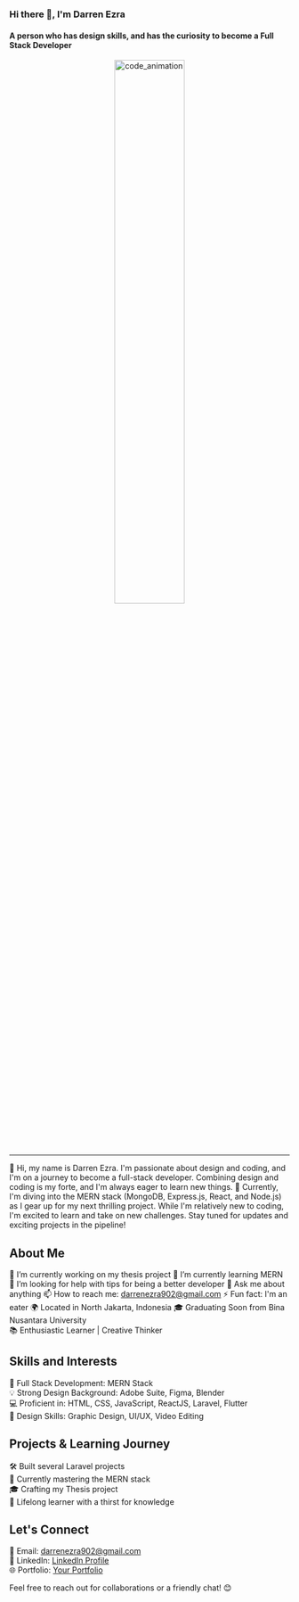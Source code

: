 ### Hi there 👋, I'm Darren Ezra
#### A person who has design skills, and has the curiosity to become a Full Stack Developer
<div widt="100%" align="center">
<img alt="code_animation" width="50%" src="https://cdn.dribbble.com/users/1187836/screenshots/6539429/programer.gif" />  
</div>

<hr />
👋 Hi, my name is Darren Ezra. I'm passionate about design and coding, and I'm on a journey to become a full-stack developer. Combining design and coding is my forte, and I'm always eager to learn new things.
🚀 Currently, I'm diving into the MERN stack (MongoDB, Express.js, React, and Node.js) as I gear up for my next thrilling project. While I'm relatively new to coding, I'm excited to learn and take on new challenges. Stay tuned for updates and exciting projects in the pipeline!

## About Me

🔭 I’m currently working on my thesis project 
🌱 I’m currently learning MERN 
🤔 I’m looking for help with tips for being a better developer 
💬 Ask me about anything 
📫 How to reach me: darrenezra902@gmail.com 
⚡ Fun fact: I'm an eater
🌍 Located in North Jakarta, Indonesia 
🎓 Graduating Soon from Bina Nusantara University  
📚 Enthusiastic Learner | Creative Thinker  

## Skills and Interests

🚀 Full Stack Development: MERN Stack  
💡 Strong Design Background: Adobe Suite, Figma, Blender  
💻 Proficient in: HTML, CSS, JavaScript, ReactJS, Laravel, Flutter  
🎨 Design Skills: Graphic Design, UI/UX, Video Editing

## Projects & Learning Journey

🛠️ Built several Laravel projects  
📘 Currently mastering the MERN stack  
🎓 Crafting my Thesis project  
🌱 Lifelong learner with a thirst for knowledge  

## Let's Connect

📧 Email: darrenezra902@gmail.com  
💼 LinkedIn: [LinkedIn Profile](https://www.linkedin.com/in/darren-ezra-9090/)  
🌐 Portfolio: [Your Portfolio](https://dsite.netlify.com)  

Feel free to reach out for collaborations or a friendly chat! 😊
